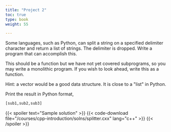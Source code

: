 ```yaml
---
title: "Project 2"
toc: true
type: book
weight: 55

---
```


Some languages, such as Python, can split a string on a specified delimiter character and return a list of strings. The delimiter is dropped.  Write a program that can accomplish this.  

This should be a function but we have not yet covered subprograms, so you may write a monolithic program.  If you wish to look ahead, write this as a function.

Hint: a vector would be a good data structure. It is close to a "list" in Python.

Print the result in Python format, 
```python
[sub1,sub2,sub3]
```

{{< spoiler text="Sample solution" >}}
{{< code-download file="/courses/cpp-introduction/solns/splitter.cxx" lang="c++" >}}
{{< /spoiler >}}
